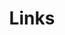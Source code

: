---
title: Links
links:
  - title: Lucas Yamamoto
    description: My personal blog and where a post a bit of everything
    website: https://www.lucasyamamoto.com
    image:
  - title: GitHub
    description: GitHub is the world's largest software development platform.
    website: https://github.com
    image:
menu:
    main: 
        weight: 1
        params:
            icon: link

comments: false
---